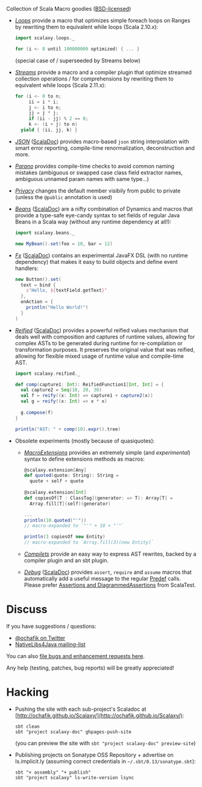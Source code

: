 Collection of Scala Macro goodies ([BSD-licensed](https://github.com/ochafik/Scalaxy/blob/master/LICENSE))
- *[Loops](https://github.com/ochafik/Scalaxy/tree/master/Loops)* provide a macro that optimizes simple foreach loops on Ranges by rewriting them to equivalent while loops (Scala 2.10.x):

    ```scala
    import scalaxy.loops._
    
    for (i <- 0 until 100000000 optimized) { ... }
    ```
    (special case of / superseeded by Streams below)

- *[Streams](https://github.com/ochafik/Scalaxy/tree/master/Streams)* provide a macro and a compiler plugin that optimize streamed collection operations / for comprehensions by rewriting them to equivalent while loops (Scala 2.11.x):

    ```scala
    for (i <- 0 to n;
         ii = i * i;
         j <- i to n;
         jj = j * j;
         if (ii - jj) % 2 == 0;
         k <- (i + j) to n)
      yield { (ii, jj, k) }
    ```

- *[JSON](https://github.com/ochafik/Scalaxy/tree/master/JSON)* ([ScalaDoc](http://ochafik.github.io/Scalaxy/JSON/latest/api/index.html)) provides macro-based `json` string interpolation with smart error reporting, compile-time renormalization, deconstruction and more.

- *[Parano](https://github.com/ochafik/Scalaxy/tree/master/Parano)* provides compile-time checks to avoid common naming mistakes (ambiguous or swapped case class field extractor names, ambiguous unnamed param names with same type...)

- *[Privacy](https://github.com/ochafik/Scalaxy/tree/master/Privacy)* changes the default member visibily from public to private (unless the `@public` annotation is used)

- *[Beans](https://github.com/ochafik/Scalaxy/tree/master/Beans)* ([ScalaDoc](http://ochafik.github.io/Scalaxy/Beans/latest/api/index.html)) are a nifty combination of Dynamics and macros that provide a type-safe eye-candy syntax to set fields of regular Java Beans in a Scala way (without any runtime dependency at all!):

    ```scala
    import scalaxy.beans._
    
    new MyBean().set(foo = 10, bar = 12)
    ```

- *[Fx](https://github.com/ochafik/Scalaxy/tree/master/Fx)* ([ScalaDoc](http://ochafik.github.io/Scalaxy/Fx/latest/api/index.html)) contains an experimental JavaFX DSL (with no runtime dependency) that makes it easy to build objects and define event handlers:

    ```scala
    new Button().set(
      text = bind {
        s"Hello, ${textField.getText}"
      },
      onAction = {
        println("Hello World!")
      }
    )
    ```

- *[Reified](https://github.com/ochafik/Scalaxy/tree/master/Reified)* ([ScalaDoc](http://ochafik.github.io/Scalaxy/Reified/latest/api/index.html)) provides a powerful reified values mechanism that deals well with composition and captures of runtime values, allowing for complex ASTs to be generated during runtime for re-compilation or transformation purposes. It preserves the original value that was reified, allowing for flexible mixed usage of runtime value and compile-time AST.

    ```scala
    import scalaxy.reified._
    
    def comp(capture1: Int): ReifiedFunction1[Int, Int] = {
      val capture2 = Seq(10, 20, 30)
      val f = reify((x: Int) => capture1 + capture2(x))
      val g = reify((x: Int) => x * x)
      
      g.compose(f)
    }
    
    println("AST: " + comp(10).expr().tree)
    ```

- Obsolete experiments (mostly because of quasiquotes):

  - *[MacroExtensions](https://github.com/ochafik/Scalaxy/tree/master/Obsolete/MacroExtensions)* provides an extremely simple (and *experimental*) syntax to define extensions methods as macros:

      ```scala
      @scalaxy.extension[Any] 
      def quoted(quote: String): String = 
        quote + self + quote
        
      @scalaxy.extension[Int] 
      def copiesOf[T : ClassTag](generator: => T): Array[T] = 
        Array.fill[T](self)(generator)
    
      ...
      println(10.quoted("'"))
      // macro-expanded to `"'" + 10 + "'"`
      
      println(3 copiesOf new Entity)
      // macro-expanded to `Array.fill(3)(new Entity)`
      ```

  - *[Compilets](https://github.com/ochafik/Scalaxy/tree/master/Obsolete/Compilets)* provide an easy way to express AST rewrites, backed by a compiler plugin and an sbt plugin.

  - *[Debug](https://github.com/ochafik/Scalaxy/tree/master/Debug)* ([ScalaDoc](http://ochafik.github.io/Scalaxy/Debug/latest/api/index.html)) provides `assert`, `require` and `assume` macros that automatically add a useful message to the regular [Predef](http://www.scala-lang.org/api/current/index.html#scala.Predef$) calls.
    Please prefer [Assertions and DiagrammedAssertions](http://doc.scalatest.org/2.2.0/index.html#org.scalatest.DiagrammedAssertions) from ScalaTest.

# Discuss

If you have suggestions / questions:
- [@ochafik on Twitter](http://twitter.com/ochafik)
- [NativeLibs4Java mailing-list](groups.google.com/group/nativelibs4java)

You can also [file bugs and enhancement requests here](https://github.com/ochafik/Scalaxy/issues/new).

Any help (testing, patches, bug reports) will be greatly appreciated!

# Hacking

- Pushing the site with each sub-project's Scaladoc at [http://ochafik.github.io/Scalaxy/](http://ochafik.github.io/Scalaxy/):

    ```
    sbt clean
    sbt "project scalaxy-doc" ghpages-push-site
    ```
  (you can preview the site with `sbt "project scalaxy-doc" preview-site`)

- Publishing projects on Sonatype OSS Repository + advertise on ls.implicit.ly (assuming correct credentials in `~/.sbt/0.13/sonatype.sbt`):

    ```
    sbt "+ assembly" "+ publish"
    sbt "project scalaxy" ls-write-version lsync
    ```

